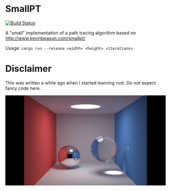 SmallPT
=======

[![Build Status](https://travis-ci.org/MJohnson459/rustsmallpt.svg?branch=master)](https://travis-ci.org/MJohnson459/rustsmallpt)

A "small" implementation of a path tracing algorithm based on http://www.kevinbeason.com/smallpt/

Usage:
  `cargo run --release <width> <height> <iterations>`

Disclaimer
==========

This was written a while ago when I started learning rust.
Do not expect fancy code here.

![Example image (2560 x 1440) 20,000 samples](https://github.com/mjohnson459/rustsmallpt/raw/master/image_2560_1440_20000.jpg)
